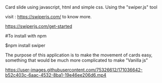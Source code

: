 Card slide using javascript, html and simple css. Using the "swiper.js" tool

visit : https://swiperjs.com/ to know more.

https://swiperjs.com/get-started

#To install with npm

$npm install swiper

The purpose of this application is to make the movement of cards easy, something that would be much more complicated to make "Vanilla js"


https://user-images.githubusercontent.com/75326612/171036642-b52c403c-6aac-4532-8ba1-19e46ee206d6.mp4

